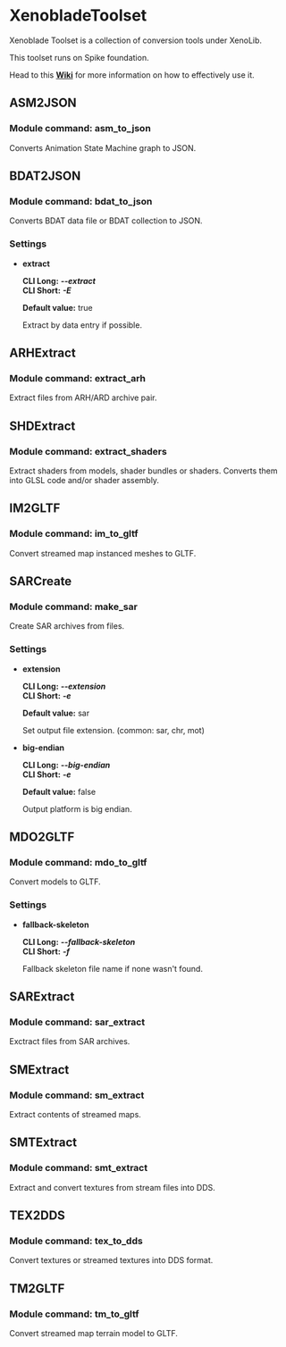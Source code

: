 # XenobladeToolset

Xenoblade Toolset is a collection of conversion tools under XenoLib.

This toolset runs on Spike foundation.

Head to this **[Wiki](https://github.com/PredatorCZ/PreCore/wiki/Spike)** for more information on how to effectively use it.

## ASM2JSON

### Module command: asm_to_json

Converts Animation State Machine graph to JSON.

## BDAT2JSON

### Module command: bdat_to_json

Converts BDAT data file or BDAT collection to JSON.

### Settings

- **extract**

  **CLI Long:** ***--extract***\
  **CLI Short:** ***-E***

  **Default value:** true

  Extract by data entry if possible.

## ARHExtract

### Module command: extract_arh

Extract files from ARH/ARD archive pair.

## SHDExtract

### Module command: extract_shaders

Extract shaders from models, shader bundles or shaders. Converts them into GLSL code and/or shader assembly.

## IM2GLTF

### Module command: im_to_gltf

Convert streamed map instanced meshes to GLTF.

## SARCreate

### Module command: make_sar

Create SAR archives from files.

### Settings

- **extension**

  **CLI Long:** ***--extension***\
  **CLI Short:** ***-e***

  **Default value:** sar

  Set output file extension. (common: sar, chr, mot)

- **big-endian**

  **CLI Long:** ***--big-endian***\
  **CLI Short:** ***-e***

  **Default value:** false

  Output platform is big endian.

## MDO2GLTF

### Module command: mdo_to_gltf

Convert models to GLTF.

### Settings

- **fallback-skeleton**

  **CLI Long:** ***--fallback-skeleton***\
  **CLI Short:** ***-f***

  Fallback skeleton file name if none wasn't found.

## SARExtract

### Module command: sar_extract

Exctract files from SAR archives.

## SMExtract

### Module command: sm_extract

Extract contents of streamed maps.

## SMTExtract

### Module command: smt_extract

Extract and convert textures from stream files into DDS.

## TEX2DDS

### Module command: tex_to_dds

Convert textures or streamed textures into DDS format.

## TM2GLTF

### Module command: tm_to_gltf

Convert streamed map terrain model to GLTF.
